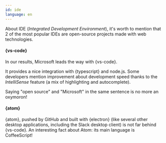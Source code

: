 ```yaml
---
id: ide  
language: en
---
```


About IDE (_Integrated Development Environment_), it's worth to mention that 2 of the most popular IDEs are open-source projects made with web technologies.

#### {vs-code}

In our results, Microsoft leads the way with {vs-code}.

It provides a nice integration with {typescript} and node.js.
Some developers mention improvement about development speed thanks to the _IntelliSense_ feature (a mix of highlighting and autocomplete).

Saying "open source" and "Microsoft" in the same sentence is no more an oxymoron!

#### {atom}

{atom}, pushed by GitHub and built with {electron} (like several other desktop applications, including the Slack desktop client) is not far behind {vs-code}. An interesting fact about Atom: its main language is CoffeeScript!

